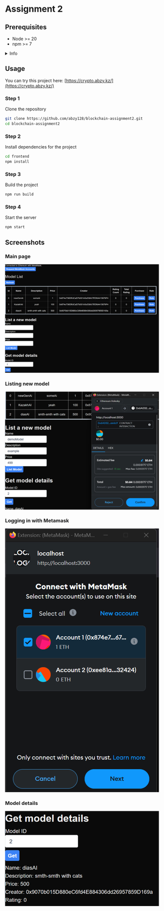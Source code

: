 # Assignment 2

## Prerequisites

- Node >= 20
- npm >= 7

<details>

<summary>Info</summary>

Tested and works with Node 22.3.0 and npm 10.8.1

</details>

## Usage

You can try this project here: [https://crypto.abzy.kz/](https://crypto.abzy.kz/)

### Step 1

Clone the repository

```bash
git clone https://github.com/abzy128/blockchain-assignment2.git
cd blockchain-assignment2
```

### Step 2

Install dependencies for the project

```bash
cd frontend
npm install
```

### Step 3

Build the project

```bash
npm run build
```

### Step 4

Start the server

```bash
npm start
```

## Screenshots

### Main page

![Main page](./screenshots/main.png)

### Listing new model

![Listing new model](./screenshots/listing.png)

### Logging in with Metamask

![Logging in with Metamask](./screenshots/metamask.png)

### Model details

![Model details](./screenshots/details.png)